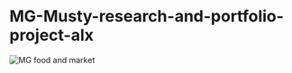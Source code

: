 # MG-Musty-research-and-portfolio-project-alx


![MG food and market](https://user-images.githubusercontent.com/106968663/226041200-0cda76be-7f49-43b2-a17d-a4391fc68868.png)
